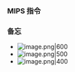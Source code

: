 ### MIPS 指令



### 备忘

- ![image.png|600](https://how-to-1258460161.cos.ap-shanghai.myqcloud.com/how-to/20250109210343.webp)
- ![image.png|500](https://how-to-1258460161.cos.ap-shanghai.myqcloud.com/how-to/20250109210522.webp)
- ![image.png|400](https://how-to-1258460161.cos.ap-shanghai.myqcloud.com/how-to/20250109212951.webp)
